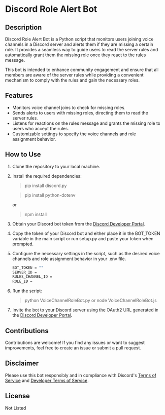 # Discord Role Alert Bot

## Description

Discord Role Alert Bot is a Python script that monitors users joining voice channels in a Discord server and alerts them if they are missing a certain role. It provides a seamless way to guide users to read the server rules and automatically grant them the missing role once they react to the rules message.

This bot is intended to enhance community engagement and ensure that all members are aware of the server rules while providing a convenient mechanism to comply with the rules and gain the necessary roles.

## Features

- Monitors voice channel joins to check for missing roles.
- Sends alerts to users with missing roles, directing them to read the server rules.
- Listens for reactions on the rules message and grants the missing role to users who accept the rules.
- Customizable settings to specify the voice channels and role assignment behavior.

## How to Use

1. Clone the repository to your local machine.
2. Install the required dependencies:

   > pip install discord.py

   > pip install python-dotenv
   
   or 
   > npm install

3. Obtain your Discord bot token from the [Discord Developer Portal](https://discord.com/developers/applications).
4. Copy the token of your Discord bot and either place it in the BOT_TOKEN variable in the main script or run setup.py and paste your token when prompted.

5. Configure the necessary settings in the script, such as the desired voice channels and role assignment behavior in your .env file.
    ```bash
    BOT_TOKEN = ""
    SERVER_ID = 
    RULES_CHANNEL_ID = 
    ROLE_ID =
    ```

6. Run the script:

   > python VoiceChannelRoleBot.py
   or
   > node VoiceChannelRoleBot.js

7. Invite the bot to your Discord server using the OAuth2 URL generated in the [Discord Developer Portal](https://discord.com/developers/applications).

## Contributions

Contributions are welcome! If you find any issues or want to suggest improvements, feel free to create an issue or submit a pull request.

## Disclaimer

Please use this bot responsibly and in compliance with Discord's [Terms of Service](https://discord.com/terms) and [Developer Terms of Service](https://discord.com/developers/docs/legal).

## License

Not Listed